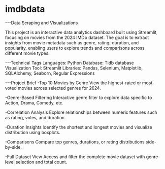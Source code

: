 # imdbdata
---Data Scraping and Visualizations

This project is an interactive data analytics dashboard built using Streamlit, focusing on movies from the 2024 IMDb dataset. The goal is to extract insights from movie metadata such as genre, rating, duration, and popularity, enabling users to explore trends and comparisons across different movie types.

---Technical Tags
Languages: Python
Database: Tidb database
Visualization Tool: Streamlit
Libraries: Pandas, Selenium, Matplotlib, SQLAlchemy, Seaborn, Regular Expressions

---Project Brief
-Top 10 Movies by Genre
View the highest-rated or most-voted movies across selected genres for 2024.

-Genre-Based Filtering
Interactive genre filter to explore data specific to Action, Drama, Comedy, etc.

-Correlation Analysis
Explore relationships between numeric features such as rating, votes, and duration.

-Duration Insights
Identify the shortest and longest movies and visualize distribution using boxplots.

-Comparisons
Compare top genres, durations, or rating distributions side-by-side.

-Full Dataset View
Access and filter the complete movie dataset with genre-level selection and total count.
